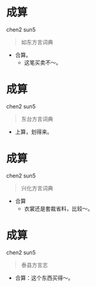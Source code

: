 # 成算
chen2 sun5
> 如东方言词典
- 合算。
  - 这笔买卖不～。

# 成算
chen2 sun5
> 东台方言词典
- 上算，划得来。

# 成算
chen2 sun5
> 兴化方言词典
- 合算
  - 衣裳还是套裁省料，比较～。

# 成算
chen2 sun5
> 泰县方言志
- 合算：这个东西买得～。
